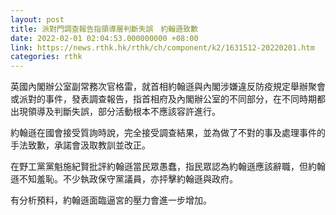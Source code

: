 ```yaml
---
layout: post
title: 派對門調查報告指領導層判斷失誤　約翰遜致歉
date: 2022-02-01 02:04:53.000000000 +08:00
link: https://news.rthk.hk/rthk/ch/component/k2/1631512-20220201.htm
categories: rthk
---
```


英國內閣辦公室副常務次官格雷，就首相約翰遜與內閣涉嫌違反防疫規定舉辦聚會或派對的事件，發表調查報告，指首相府及內閣辦公室的不同部分，在不同時期都出現領導及判斷失誤，部分活動根本不應該容許進行。

約翰遜在國會接受質詢時說，完全接受調查結果，並為做了不對的事及處理事件的手法致歉，承諾會汲取教訓並改正。

在野工黨黨魁施紀賢批評約翰遜當民眾愚蠢，指民眾認為約翰遜應該辭職，但約翰遜不知羞恥。不少執政保守黨議員，亦抨擊約翰遜與政府。

有分析預料，約翰遜面臨逼宮的壓力會進一步增加。
